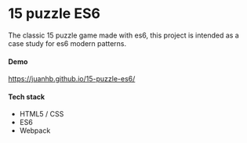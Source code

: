# 15 puzzle ES6

The classic 15 puzzle game made with es6, this project is intended as a case study for es6 modern patterns.

#### Demo
https://juanhb.github.io/15-puzzle-es6/

#### Tech stack
* HTML5 / CSS
* ES6
* Webpack
